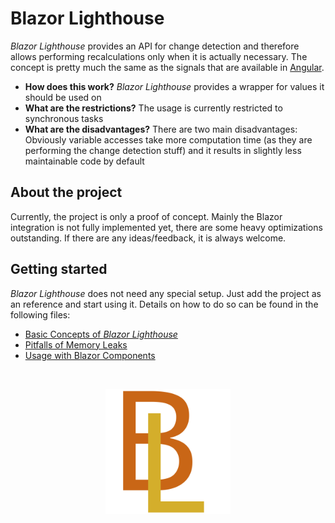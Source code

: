 # Blazor Lighthouse
*Blazor Lighthouse* provides an API for change detection and therefore allows performing recalculations only when it is actually necessary. The concept is pretty much the same as the signals that are available in [Angular](https://angular.dev/guide/signals).

- **How does this work?** *Blazor Lighthouse* provides a wrapper for values it should be used on
- **What are the restrictions?** The usage is currently restricted to synchronous tasks
- **What are the disadvantages?** There are two main disadvantages: Obviously variable accesses take more computation time (as they are performing the change detection stuff) and it results in slightly less maintainable code by default

## About the project
Currently, the project is only a proof of concept. Mainly the Blazor integration is not fully implemented yet, there are some heavy optimizations outstanding. If there are any ideas/feedback, it is always welcome.

## Getting started
*Blazor Lighthouse* does not need any special setup. Just add the project as an reference and start using it. Details on how to do so can be found in the following files:

 - [Basic Concepts of *Blazor Lighthouse*](docs/BasicConcepts.md)
 - [Pitfalls of Memory Leaks](docs/MemoryLeaks.md)
 - [Usage with Blazor Components](docs/LighthouseComponentBase.md)

<br/>
<p align="center">
    <img src="img/logo.svg" width="200px" alt="Logo">
</p>